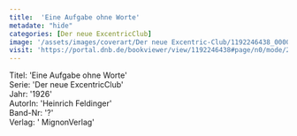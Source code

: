```yaml
---
title:  'Eine Aufgabe ohne Worte'
metadate: "hide"
categories: [Der neue ExcentricClub]
image: '/assets/images/coverart/Der neue Excentric-Club/1192246438_00000010.jpg'
visit: 'https://portal.dnb.de/bookviewer/view/1192246438#page/n0/mode/2up'
---
```

Titel: 'Eine Aufgabe ohne Worte' <br>
Serie: 'Der neue ExcentricClub' <br>
Jahr: '1926' <br>
AutorIn: 'Heinrich Feldinger' <br>
Band-Nr: '?' <br>
Verlag: ' MignonVerlag'
